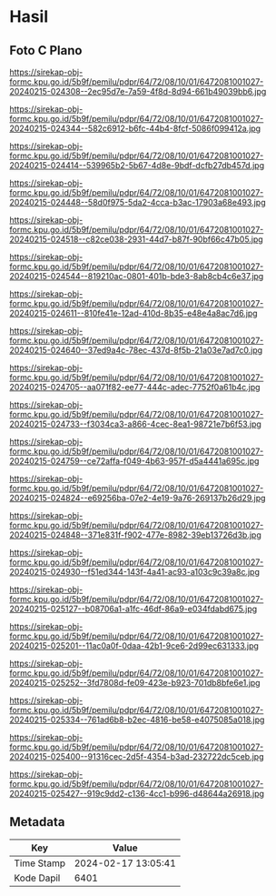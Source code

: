 # Hasil

## Foto C Plano

https://sirekap-obj-formc.kpu.go.id/5b9f/pemilu/pdpr/64/72/08/10/01/6472081001027-20240215-024308--2ec95d7e-7a59-4f8d-8d94-661b49039bb6.jpg

https://sirekap-obj-formc.kpu.go.id/5b9f/pemilu/pdpr/64/72/08/10/01/6472081001027-20240215-024344--582c6912-b6fc-44b4-8fcf-5086f099412a.jpg

https://sirekap-obj-formc.kpu.go.id/5b9f/pemilu/pdpr/64/72/08/10/01/6472081001027-20240215-024414--539965b2-5b67-4d8e-9bdf-dcfb27db457d.jpg

https://sirekap-obj-formc.kpu.go.id/5b9f/pemilu/pdpr/64/72/08/10/01/6472081001027-20240215-024448--58d0f975-5da2-4cca-b3ac-17903a68e493.jpg

https://sirekap-obj-formc.kpu.go.id/5b9f/pemilu/pdpr/64/72/08/10/01/6472081001027-20240215-024518--c82ce038-2931-44d7-b87f-90bf66c47b05.jpg

https://sirekap-obj-formc.kpu.go.id/5b9f/pemilu/pdpr/64/72/08/10/01/6472081001027-20240215-024544--819210ac-0801-401b-bde3-8ab8cb4c6e37.jpg

https://sirekap-obj-formc.kpu.go.id/5b9f/pemilu/pdpr/64/72/08/10/01/6472081001027-20240215-024611--810fe41e-12ad-410d-8b35-e48e4a8ac7d6.jpg

https://sirekap-obj-formc.kpu.go.id/5b9f/pemilu/pdpr/64/72/08/10/01/6472081001027-20240215-024640--37ed9a4c-78ec-437d-8f5b-21a03e7ad7c0.jpg

https://sirekap-obj-formc.kpu.go.id/5b9f/pemilu/pdpr/64/72/08/10/01/6472081001027-20240215-024705--aa071f82-ee77-444c-adec-7752f0a61b4c.jpg

https://sirekap-obj-formc.kpu.go.id/5b9f/pemilu/pdpr/64/72/08/10/01/6472081001027-20240215-024733--f3034ca3-a866-4cec-8ea1-98721e7b6f53.jpg

https://sirekap-obj-formc.kpu.go.id/5b9f/pemilu/pdpr/64/72/08/10/01/6472081001027-20240215-024759--ce72affa-f049-4b63-957f-d5a4441a695c.jpg

https://sirekap-obj-formc.kpu.go.id/5b9f/pemilu/pdpr/64/72/08/10/01/6472081001027-20240215-024824--e69256ba-07e2-4e19-9a76-269137b26d29.jpg

https://sirekap-obj-formc.kpu.go.id/5b9f/pemilu/pdpr/64/72/08/10/01/6472081001027-20240215-024848--371e831f-f902-477e-8982-39eb13726d3b.jpg

https://sirekap-obj-formc.kpu.go.id/5b9f/pemilu/pdpr/64/72/08/10/01/6472081001027-20240215-024930--f51ed344-143f-4a41-ac93-a103c9c39a8c.jpg

https://sirekap-obj-formc.kpu.go.id/5b9f/pemilu/pdpr/64/72/08/10/01/6472081001027-20240215-025127--b08706a1-a1fc-46df-86a9-e034fdabd675.jpg

https://sirekap-obj-formc.kpu.go.id/5b9f/pemilu/pdpr/64/72/08/10/01/6472081001027-20240215-025201--11ac0a0f-0daa-42b1-9ce6-2d99ec631333.jpg

https://sirekap-obj-formc.kpu.go.id/5b9f/pemilu/pdpr/64/72/08/10/01/6472081001027-20240215-025252--3fd7808d-fe09-423e-b923-701db8bfe6e1.jpg

https://sirekap-obj-formc.kpu.go.id/5b9f/pemilu/pdpr/64/72/08/10/01/6472081001027-20240215-025334--761ad6b8-b2ec-4816-be58-e4075085a018.jpg

https://sirekap-obj-formc.kpu.go.id/5b9f/pemilu/pdpr/64/72/08/10/01/6472081001027-20240215-025400--91316cec-2d5f-4354-b3ad-232722dc5ceb.jpg

https://sirekap-obj-formc.kpu.go.id/5b9f/pemilu/pdpr/64/72/08/10/01/6472081001027-20240215-025427--919c9dd2-c136-4cc1-b996-d48644a26918.jpg


## Metadata

| Key        | Value               |
| ---------- | ------------------- |
| Time Stamp | 2024-02-17 13:05:41 |
| Kode Dapil | 6401                |



